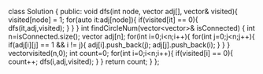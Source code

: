 class Solution {
public:
void dfs(int node, vector<int> adj[], vector<int>& visited){
visited[node] = 1;
for(auto it:adj[node]){
if(visited[it] == 0){
dfs(it,adj,visited);
}
}
}
int findCircleNum(vector<vector<int>>& isConnected) {
int n=isConnected.size();
vector<int> adj[n];
for(int i=0;i<n;i++){
for(int j=0;j<n;j++){
if(adj[i][j] == 1 && i != j){
adj[i].push_back(j);
adj[j].push_back(i);
}
}
}
vector<int>visited(n,0);
int count=0;
for(int i=0;i<n;i++){
if(visited[i] == 0){
count++;
dfs(i,adj,visited);
}
}
return count;
}
};